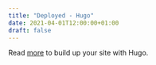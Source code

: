 ```yaml
---
title: "Deployed - Hugo"
date: 2021-04-01T12:00:00+01:00
draft: false
---
```

Read [more](https://gohugo.io/getting-started/quick-start/) to build up your site with Hugo.

